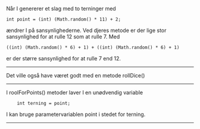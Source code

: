 Når I genererer et slag med to terninger med

    int point = (int) (Math.random() * 11) + 2;

ændrer I på sansynlighederne. Ved djeres metode er der lige stor sansynlighed for at rulle 12 som at rulle 7. 
Med 

    ((int) (Math.random() * 6) + 1) + ((int) (Math.random() * 6) + 1)

er der større sansynlighed for at rulle 7 end 12.

---

Det ville også have været godt med en metode rollDice()

---

I roolForPoints() metoder laver I en unødvendig variable

        int terning = point;

I kan bruge parametervariablen point i stedet for terning.

---


